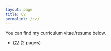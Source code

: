```yaml
---
layout: page
title: CV
permalink: /cv/
---
```


You can find my curriculum vitae/resume below.
<ul>
	<li><a href="CV_Kaige_231219.pdf">CV</a> (2 pages)</li>
</ul>